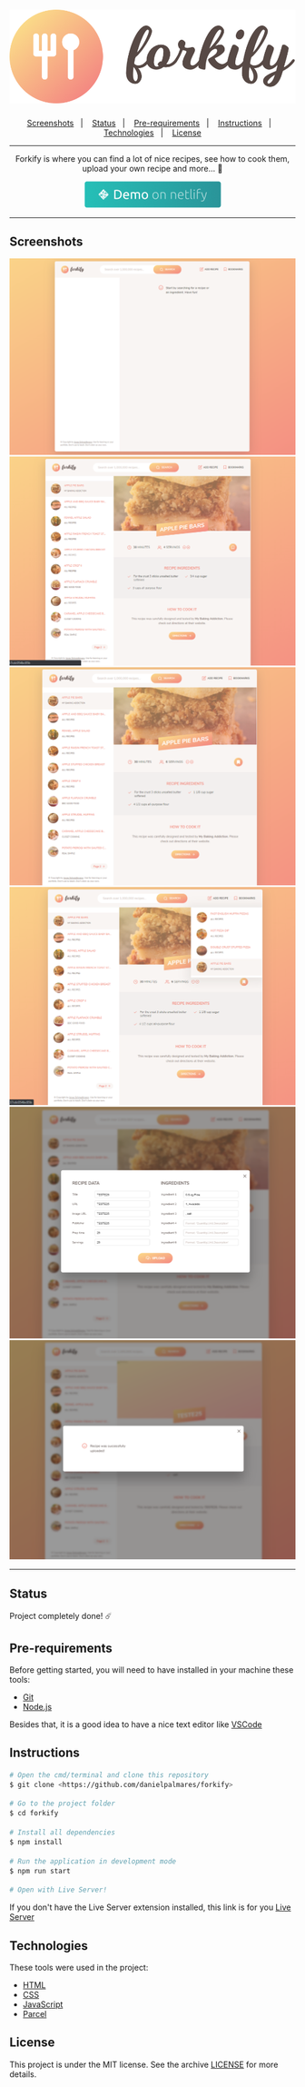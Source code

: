 <h1 align="center">
  <img alt="Forkify" title="Forkify" src="https://github.com/danielpalmares/forkify/blob/main/src/img/logo.png" />
</h1>

<p align="center">
  <a href="#screenshots">Screenshots</a>&nbsp;&nbsp;&nbsp;|&nbsp;&nbsp;&nbsp;
  <a href="#status">Status</a>&nbsp;&nbsp;&nbsp;|&nbsp;&nbsp;&nbsp;
  <a href="#pre-requirements">Pre-requirements</a>&nbsp;&nbsp;&nbsp;|&nbsp;&nbsp;&nbsp;
  <a href="#instructions">Instructions</a>&nbsp;&nbsp;&nbsp;|&nbsp;&nbsp;&nbsp;
  <a href="#technologies">Technologies</a>&nbsp;&nbsp;&nbsp;|&nbsp;&nbsp;&nbsp;
  <a href="#license">License</a>
</p>

---

<p align="center">
  Forkify is where you can find a lot of nice recipes, see how to cook them, upload your own recipe and more... 🥘
</p>

<p align="center">
  <a href="https://dann-forkify.netlify.app/" target="_blank">
    <img alt="Demo on Netlify" src="https://github.com/danielpalmares/omnifood/blob/master/.github/demo-on-netlify.png">
  </a>
</p>

---

## Screenshots

![Forkify](https://github.com/danielpalmares/forkify/blob/main/.github/forkify-1.png)
![Forkify](https://github.com/danielpalmares/forkify/blob/main/.github/forkify-2.png)
![Forkify](https://github.com/danielpalmares/forkify/blob/main/.github/forkify-3.png)
![Forkify](https://github.com/danielpalmares/forkify/blob/main/.github/forkify-4.png)
![Forkify](https://github.com/danielpalmares/forkify/blob/main/.github/forkify-5.png)
![Forkify](https://github.com/danielpalmares/forkify/blob/main/.github/forkify-6.png)

---

## Status

Project completely done! ☄️

## Pre-requirements

Before getting started, you will need to have installed in your machine these tools: 

- [Git](https://git-scm.com)
- [Node.js](https://nodejs.org/en/)

Besides that, it is a good idea to have a nice text editor like [VSCode](https://code.visualstudio.com/)

## Instructions

```bash
# Open the cmd/terminal and clone this repository
$ git clone <https://github.com/danielpalmares/forkify>

# Go to the project folder
$ cd forkify

# Install all dependencies
$ npm install

# Run the application in development mode
$ npm run start

# Open with Live Server!
```

If you don't have the Live Server extension installed, this link is for you [Live Server](https://marketplace.visualstudio.com/items?itemName=ritwickdey.LiveServer)

## Technologies

These tools were used in the project:

- [HTML](https://developer.mozilla.org/pt-BR/docs/Web/HTML)
- [CSS](https://developer.mozilla.org/pt-BR/docs/Web/CSS)
- [JavaScript](https://jquery.com/)
- [Parcel](https://parceljs.org/)

## License

This project is under the MIT license. See the archive [LICENSE](https://github.com/danielpalmares/omnifood/blob/master/LICENSE) for more details.
